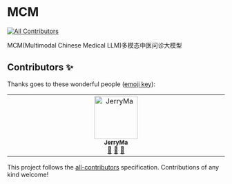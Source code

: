 # MCM
<!-- ALL-CONTRIBUTORS-BADGE:START - Do not remove or modify this section -->
[![All Contributors](https://img.shields.io/badge/all_contributors-1-orange.svg?style=flat-square)](#contributors-)
<!-- ALL-CONTRIBUTORS-BADGE:END -->
MCM(Multimodal Chinese Medical LLM)多模态中医问诊大模型

## Contributors ✨

Thanks goes to these wonderful people ([emoji key](https://allcontributors.org/docs/en/emoji-key)):

<!-- ALL-CONTRIBUTORS-LIST:START - Do not remove or modify this section -->
<!-- prettier-ignore-start -->
<!-- markdownlint-disable -->
<table>
  <tbody>
    <tr>
      <td align="center" valign="top" width="14.28%"><a href="https://github.com/JerryMazeyu"><img src="https://avatars.githubusercontent.com/u/38092672?v=4?s=100" width="100px;" alt="JerryMa"/><br /><sub><b>JerryMa</b></sub></a><br /><a href="#design-JerryMazeyu" title="Design">🎨</a> <a href="#data-JerryMazeyu" title="Data">🔣</a> <a href="#ideas-JerryMazeyu" title="Ideas, Planning, & Feedback">🤔</a></td>
    </tr>
  </tbody>
</table>

<!-- markdownlint-restore -->
<!-- prettier-ignore-end -->

<!-- ALL-CONTRIBUTORS-LIST:END -->

This project follows the [all-contributors](https://github.com/all-contributors/all-contributors) specification. Contributions of any kind welcome!
